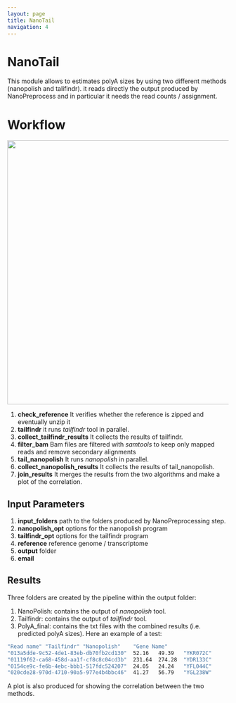 ```yaml
---
layout: page
title: NanoTail
navigation: 4
---
```


# NanoTail
This module allows to estimates polyA sizes by using two different methods (nanopolish and talifindr). it reads directly the output produced by NanoPreprocess and in particular it needs the read counts / assignment.

# Workflow

<img src="https://raw.githubusercontent.com/biocorecrg/master_of_pores/master/docs/dag_nanotail.png" width="600" align="middle">

 1. **check_reference** It verifies whether the reference is zipped and eventually unzip it
 1. **tailfindr** it runs *tailfindr* tool in parallel.
 1. **collect_tailfindr_results** It collects the results of tailfindr.
 1. **filter_bam** Bam files are filtered with *samtools* to keep only mapped reads and remove secondary alignments
 1. **tail_nanopolish** It runs *nanopolish* in parallel.
 1. **collect_nanopolish_results** It collects the results of tail_nanopolish. 
 1. **join_results** It merges the results from the two algorithms and make a plot of the correlation.


## Input Parameters

1. **input_folders** path to the folders produced by NanoPreprocessing step.
1. **nanopolish_opt** options for the nanopolish program
1. **tailfindr_opt** options for the tailfindr program
1. **reference** reference genome / transcriptome
1. **output** folder
1. **email** 


## Results
Three folders are created by the pipeline within the output folder:
1. NanoPolish: contains the output of *nanopolish* tool.
1. Tailfindr: contains the output of *tailfindr* tool.
1. PolyA_final: contains the txt files with the combined results (i.e. predicted polyA sizes). Here an example of a test:

```bash
"Read name"	"Tailfindr"	"Nanopolish"	"Gene Name"
"013a5dde-9c52-4de1-83eb-db70fb2cd130"	52.16	49.39	"YKR072C"
"01119f62-ca68-458d-aa1f-cf8c8c04cd3b"	231.64	274.28	"YDR133C"
"0154ce9c-fe6b-4ebc-bbb1-517fdc524207"	24.05	24.24	"YFL044C"
"020cde28-970d-4710-90a5-977e4b4bbc46"	41.27	56.79	"YGL238W"
```
A plot is also produced for showing the correlation between the two methods.

